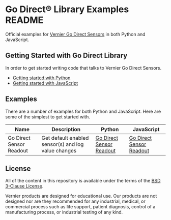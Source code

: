 # Go Direct® Library Examples README

Official examples for [Vernier Go Direct Sensors](https://www.vernier.com/products/sensors/go-direct-sensors) in both Python and JavaScript.

## Getting Started with Go Direct Library

In order to get started writing code that talks to Vernier Go Direct Sensors.
- [Getting started with Python](./py)
- [Getting started with JavaScript](./js)

## Examples

There are a number of examples for both Python and JavaScript. Here are some of the simplest to get started with.

| Name         | Description                                                      | Python | JavaScript |
|--------------|------------------------------------------------------------------|--------|------------|
| Go Direct Sensor Readout | Get default enabled sensor(s) and log value changes |   [Go Direct Sensor Readout](./py/go-direct-sensor-readout/)      | [Go Direct Sensor Readout](./js/go-direct-sensor-readout/) |

## License

All of the content in this repository is available under the terms of the [BSD 3-Clause License](./LICENSE).

Vernier products are designed for educational use. Our products are not designed nor are they recommended for any industrial, medical, or commercial process such as life support, patient diagnosis, control of a manufacturing process, or industrial testing of any kind.

